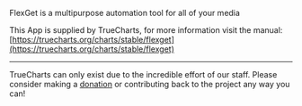 FlexGet is a multipurpose automation tool for all of your media

This App is supplied by TrueCharts, for more information visit the manual: [https://truecharts.org/charts/stable/flexget](https://truecharts.org/charts/stable/flexget)

---

TrueCharts can only exist due to the incredible effort of our staff.
Please consider making a [donation](https://truecharts.org/about/sponsor) or contributing back to the project any way you can!
